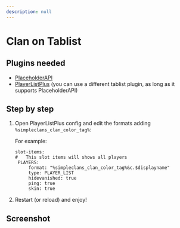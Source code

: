 ```yaml
---
description: null
---
```


# Clan on Tablist

## Plugins needed

* [PlaceholderAPI](https://www.spigotmc.org/resources/placeholderapi.6245/)
* [PlayerListPlus](https://www.spigotmc.org/resources/%E2%99%9B-playerlistplus-%E2%99%9B-1-8-1-14-3-tablist-editor.55878/) \(you can use a different tablist plugin, as long as it supports PlaceholderAPI\)

## Step by step

1. Open PlayerListPlus config and edit the formats adding `%simpleclans_clan_color_tag%`:

   For example:

   ```text
   slot-items:
   #   This slot items will shows all players
    PLAYERS:
        format: "%simpleclans_clan_color_tag%&c.$displayname"
        type: PLAYER_LIST
        hidevanished: true
        ping: true
        skin: true
   ```

2. Restart \(or reload\) and enjoy!

## Screenshot

